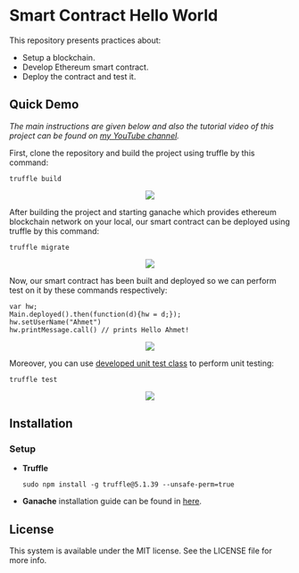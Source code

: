 # Smart Contract Hello World

This repository presents practices about:

- Setup a blockchain.
- Develop Ethereum smart contract.
- Deploy the contract and test it.

## Quick Demo

*The main instructions are given below and also the tutorial video of this project can be found on [my YouTube channel](https://www.youtube.com/watch?v=Oxdop144I7Q).*

First, clone the repository and build the project using truffle by this command:

    truffle build

<p align="center">
  <img src="https://user-images.githubusercontent.com/22610163/104853166-15802300-5910-11eb-84d9-4b3c66bbbe45.png">
</p>

After building the project and starting ganache which provides ethereum blockchain network on your local, our smart contract can be deployed using truffle by this command:

    truffle migrate

<p align="center">
  <img src="https://user-images.githubusercontent.com/22610163/104853342-43b23280-5911-11eb-9aec-f9e534af1bf3.png">
</p>

Now, our smart contract has been built and deployed so we can perform test on it by these commands respectively:

    var hw;
    Main.deployed().then(function(d){hw = d;});
    hw.setUserName("Ahmet")
    hw.printMessage.call() // prints Hello Ahmet!

<p align="center">
  <img src="https://user-images.githubusercontent.com/22610163/104853415-bae7c680-5911-11eb-9322-5b0f18360fdf.png">
</p>

Moreover, you can use [developed unit test class](https://github.com/ahmetozlu/smart_contract_helloworld/blob/main/test/Main.test.js) to perform unit testing:

    truffle test

<p align="center">
  <img src="https://user-images.githubusercontent.com/22610163/105637713-df96ed80-5e7f-11eb-8ea9-43f976c10a5c.png">
</p>

## Installation

### Setup

- **Truffle**

      sudo npm install -g truffle@5.1.39 --unsafe-perm=true

- **Ganache** installation guide can be found in [here](https://www.trufflesuite.com/ganache).

## License
This system is available under the MIT license. See the LICENSE file for more info.

<!-- Donation
E: 0xc9827d58C905CBA31a7D8e2377DE792eBbc385aF
T: TXZ86f7JP7kKCW175HybSyJGsgcMMoAnSk
-->
